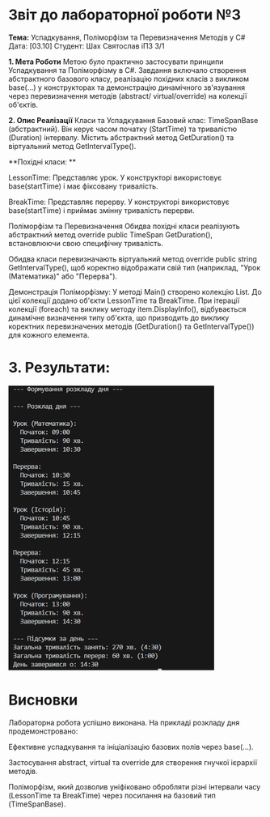 # Звіт до лабораторної роботи №3
**Тема:** Успадкування, Поліморфізм та Перевизначення Методів у C#
Дата: [03.10]
Студент: Шах Святослав іПЗ 3/1

**1. Мета Роботи**
Метою було практично застосувати принципи Успадкування та Поліморфізму в C#. Завдання включало створення абстрактного базового класу, реалізацію похідних класів з викликом base(...) у конструкторах та демонстрацію динамічного зв'язування через перевизначення методів (abstract/ virtual/override) на колекції об'єктів.

**2. Опис Реалізації**
Класи та Успадкування
Базовий клас: TimeSpanBase (абстрактний). Він керує часом початку (StartTime) та тривалістю (Duration) інтервалу. Містить абстрактний метод GetDuration() та віртуальний метод GetIntervalType().

**Похідні класи: **

LessonTime: Представляє урок. У конструкторі використовує base(startTime) і має фіксовану тривалість.

BreakTime: Представляє перерву. У конструкторі використовує base(startTime) і приймає змінну тривалість перерви.

Поліморфізм та Перевизначення
Обидва похідні класи реалізують абстрактний метод override public TimeSpan GetDuration(), встановлюючи свою специфічну тривалість.

Обидва класи перевизначають віртуальний метод override public string GetIntervalType(), щоб коректно відображати свій тип (наприклад, "Урок (Математика)" або "Перерва").

Демонстрація Поліморфізму:
У методі Main() створено колекцію List<TimeSpanBase>. До цієї колекції додано об'єкти LessonTime та BreakTime. При ітерації колекції (foreach) та виклику методу item.DisplayInfo(), відбувається динамічне визначення типу об'єкта, що призводить до виклику коректних перевизначених методів (GetDuration() та GetIntervalType()) для кожного елемента.

# 3. Результати: 

![alt text](image-1.png)

# Висновки 
Лабораторна робота успішно виконана. На прикладі розкладу дня продемонстровано:

Ефективне успадкування та ініціалізацію базових полів через base(...).

Застосування abstract, virtual та override для створення гнучкої ієрархії методів.

Поліморфізм, який дозволив уніфіковано обробляти різні інтервали часу (LessonTime та BreakTime) через посилання на базовий тип (TimeSpanBase).